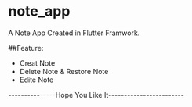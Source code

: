 # note_app

A Note App
Created in Flutter Framwork.

##Feature:

* Creat Note
* Delete Note & Restore Note
* Edite Note


---------------Hope You Like It------------------------
